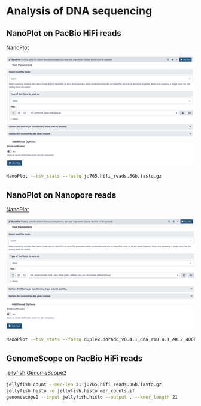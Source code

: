 # Analysis of DNA sequencing

## NanoPlot on PacBio HiFi reads

[NanoPlot](https://github.com/wdecoster/NanoPlot)

![nanoplot_hifi](s1_pic/nanoplot_hifi.png)

```sh
NanoPlot --tsv_stats --fastq ju765.hifi_reads.3Gb.fastq.gz
```

## NanoPlot on Nanopore reads

[NanoPlot](https://github.com/wdecoster/NanoPlot)

![nanoplot_hifi](s1_pic/nanoplot_ont.png)

```sh
NanoPlot --tsv_stats --fastq duplex.dorado_v0.4.1_dna_r10.4.1_e8.2_400bps_sup_v4.2.0.chopper_default.fastq.gz
```

## GenomeScope on PacBio HiFi reads

[jellyfish](https://github.com/gmarcais/Jellyfish)
[GenomeScope2](https://github.com/tbenavi1/genomescope2.0)

```sh
jellyfish count --mer-len 21 ju765.hifi_reads.3Gb.fastq.gz
jellyfish histo -o jellyfish.histo mer_counts.jf
genomescope2 --input jellyfish.histo --output . --kmer_length 21
```
